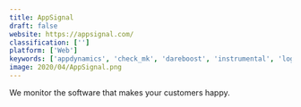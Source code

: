 ```yaml
---
title: AppSignal
draft: false 
website: https://appsignal.com/
classification: ['']
platform: ['Web']
keywords: ['appdynamics', 'check_mk', 'dareboost', 'instrumental', 'logicmonitor', 'machmetrics', 'opbeat', 'opsgenie', 'pagerduty', 'pulseway', 'rapidspike', 'raygun', 'rollbar', 'scalyr', 'sensu', 'site24x7', 'sumo_logic', 'victorops', 'ninjarmm']
image: 2020/04/AppSignal.png
---
```

We monitor the software that makes your customers happy.